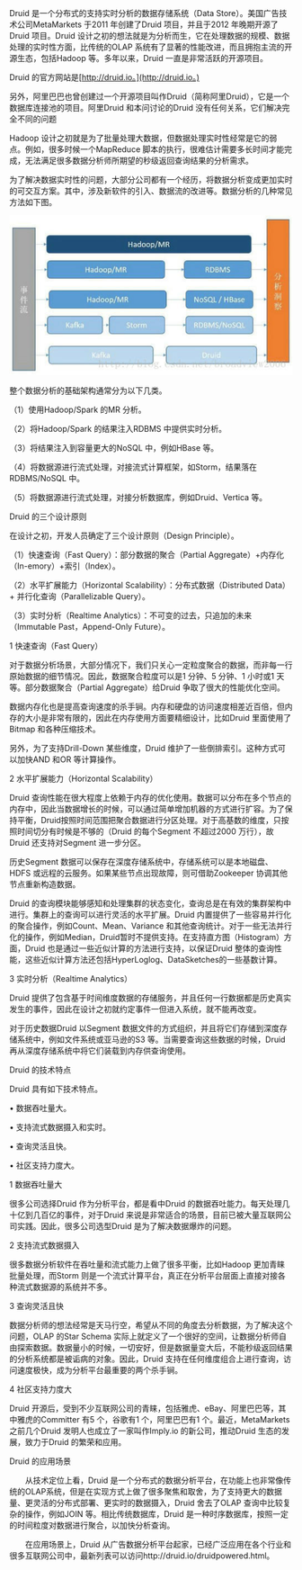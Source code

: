 Druid 是一个分布式的支持实时分析的数据存储系统（Data Store）。美国广告技术公司MetaMarkets 于2011 年创建了Druid 项目，并且于2012 年晚期开源了Druid 项目。Druid 设计之初的想法就是为分析而生，它在处理数据的规模、数据处理的实时性方面，比传统的OLAP 系统有了显著的性能改进，而且拥抱主流的开源生态，包括Hadoop 等。多年以来，Druid 一直是非常活跃的开源项目。

Druid 的官方网站是[http://druid.io。](http://druid.io。)

另外，阿里巴巴也曾创建过一个开源项目叫作Druid（简称阿里Druid），它是一个数据库连接池的项目。阿里Druid 和本问讨论的Druid 没有任何关系，它们解决完全不同的问题

Hadoop 设计之初就是为了批量处理大数据，但数据处理实时性经常是它的弱点。例如，很多时候一个MapReduce 脚本的执行，很难估计需要多长时间才能完成，无法满足很多数据分析师所期望的秒级返回查询结果的分析需求。

为了解决数据实时性的问题，大部分公司都有一个经历，将数据分析变成更加实时的可交互方案。其中，涉及新软件的引入、数据流的改进等。数据分析的几种常见方法如下图。

![](/assets/数据分析方案.png)

整个数据分析的基础架构通常分为以下几类。

（1）使用Hadoop/Spark 的MR 分析。

（2）将Hadoop/Spark 的结果注入RDBMS 中提供实时分析。

（3）将结果注入到容量更大的NoSQL 中，例如HBase 等。

（4）将数据源进行流式处理，对接流式计算框架，如Storm，结果落在RDBMS/NoSQL 中。

（5）将数据源进行流式处理，对接分析数据库，例如Druid、Vertica 等。

Druid 的三个设计原则

在设计之初，开发人员确定了三个设计原则（Design Principle）。

（1）快速查询（Fast Query）：部分数据的聚合（Partial Aggregate）+内存化（In-emory）+索引（Index）。

（2）水平扩展能力（Horizontal Scalability）：分布式数据（Distributed Data）+ 并行化查询（Parallelizable Query）。

（3）实时分析（Realtime Analytics）：不可变的过去，只追加的未来（Immutable Past，Append-Only Future）。

1 快速查询（Fast Query）

对于数据分析场景，大部分情况下，我们只关心一定粒度聚合的数据，而非每一行原始数据的细节情况。因此，数据聚合粒度可以是1 分钟、5 分钟、1 小时或1 天等。部分数据聚合（Partial Aggregate）给Druid 争取了很大的性能优化空间。

数据内存化也是提高查询速度的杀手锏。内存和硬盘的访问速度相差近百倍，但内存的大小是非常有限的，因此在内存使用方面要精细设计，比如Druid 里面使用了Bitmap 和各种压缩技术。

另外，为了支持Drill-Down 某些维度，Druid 维护了一些倒排索引。这种方式可以加快AND 和OR 等计算操作。

2 水平扩展能力（Horizontal Scalability）

Druid 查询性能在很大程度上依赖于内存的优化使用。数据可以分布在多个节点的内存中，因此当数据增长的时候，可以通过简单增加机器的方式进行扩容。为了保持平衡，Druid按照时间范围把聚合数据进行分区处理。对于高基数的维度，只按照时间切分有时候是不够的（Druid 的每个Segment 不超过2000 万行），故Druid 还支持对Segment 进一步分区。

历史Segment 数据可以保存在深度存储系统中，存储系统可以是本地磁盘、HDFS 或远程的云服务。如果某些节点出现故障，则可借助Zookeeper 协调其他节点重新构造数据。

Druid 的查询模块能够感知和处理集群的状态变化，查询总是在有效的集群架构中进行。集群上的查询可以进行灵活的水平扩展。Druid 内置提供了一些容易并行化的聚合操作，例如Count、Mean、Variance 和其他查询统计。对于一些无法并行化的操作，例如Median，Druid暂时不提供支持。在支持直方图（Histogram）方面，Druid 也是通过一些近似计算的方法进行支持，以保证Druid 整体的查询性能，这些近似计算方法还包括HyperLoglog、DataSketches的一些基数计算。

3 实时分析（Realtime Analytics）

Druid 提供了包含基于时间维度数据的存储服务，并且任何一行数据都是历史真实发生的事件，因此在设计之初就约定事件一但进入系统，就不能再改变。

对于历史数据Druid 以Segment 数据文件的方式组织，并且将它们存储到深度存储系统中，例如文件系统或亚马逊的S3 等。当需要查询这些数据的时候，Druid 再从深度存储系统中将它们装载到内存供查询使用。

Druid 的技术特点

Druid 具有如下技术特点。

• 数据吞吐量大。

• 支持流式数据摄入和实时。

• 查询灵活且快。

• 社区支持力度大。

1 数据吞吐量大

很多公司选择Druid 作为分析平台，都是看中Druid 的数据吞吐能力。每天处理几十亿到几百亿的事件，对于Druid 来说是非常适合的场景，目前已被大量互联网公司实践。因此，很多公司选型Druid 是为了解决数据爆炸的问题。

2 支持流式数据摄入

很多数据分析软件在吞吐量和流式能力上做了很多平衡，比如Hadoop 更加青睐批量处理，而Storm 则是一个流式计算平台，真正在分析平台层面上直接对接各种流式数据源的系统并不多。

3 查询灵活且快

数据分析师的想法经常是天马行空，希望从不同的角度去分析数据，为了解决这个问题，OLAP 的Star Schema 实际上就定义了一个很好的空间，让数据分析师自由探索数据。数据量小的时候，一切安好，但是数据量变大后，不能秒级返回结果的分析系统都是被诟病的对象。因此，Druid 支持在任何维度组合上进行查询，访问速度极快，成为分析平台最重要的两个杀手锏。

4 社区支持力度大

Druid 开源后，受到不少互联网公司的青睐，包括雅虎、eBay、阿里巴巴等，其中雅虎的Committer 有5 个，谷歌有1 个，阿里巴巴有1 个。最近，MetaMarkets 之前几个Druid 发明人也成立了一家叫作Imply.io 的新公司，推动Druid 生态的发展，致力于Druid 的繁荣和应用。

Druid 的应用场景

　　从技术定位上看，Druid 是一个分布式的数据分析平台，在功能上也非常像传统的OLAP系统，但是在实现方式上做了很多聚焦和取舍，为了支持更大的数据量、更灵活的分布式部署、更实时的数据摄入，Druid 舍去了OLAP 查询中比较复杂的操作，例如JOIN 等。相比传统数据库，Druid 是一种时序数据库，按照一定的时间粒度对数据进行聚合，以加快分析查询。 

　　在应用场景上，Druid 从广告数据分析平台起家，已经广泛应用在各个行业和很多互联网公司中，最新列表可以访问http://druid.io/druidpowered.html。

